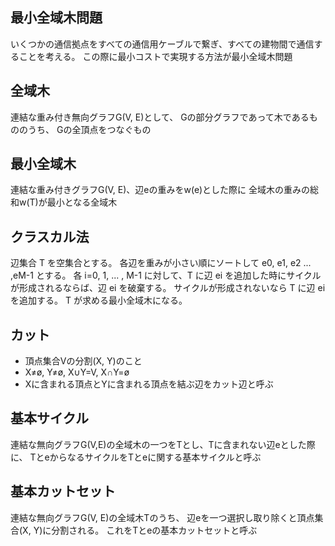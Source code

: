 ## 最小全域木問題

いくつかの通信拠点をすべての通信用ケーブルで繋ぎ、すべての建物間で通信することを考える。
この際に最小コストで実現する方法が最小全域木問題

## 全域木
連結な重み付き無向グラフG(V, E)として、
Gの部分グラフであって木であるもののうち、
Gの全頂点をつなぐもの

## 最小全域木
連結な重み付きグラフG(V, E)、辺eの重みをw(e)とした際に
全域木の重みの総和w(T)が最小となる全域木

## クラスカル法

辺集合 T を空集合とする。
各辺を重みが小さい順にソートして e0, e1, e2 ... ,eM-1 とする。
各 i=0, 1, ... , M-1 に対して、T に辺 ei を追加した時にサイクルが形成されるならば、辺 ei を破棄する。
サイクルが形成されないなら T に辺 ei を追加する。
T が求める最小全域木になる。

## カット
- 頂点集合Vの分割(X, Y)のこと
- X≠ø, Y≠ø, X∪Y=V, X∩Y=ø
- Xに含まれる頂点とYに含まれる頂点を結ぶ辺をカット辺と呼ぶ

## 基本サイクル
連結な無向グラフG(V,E)の全域木の一つをTとし、Tに含まれない辺eとした際に、
TとeからなるサイクルをTとeに関する基本サイクルと呼ぶ

## 基本カットセット
連結な無向グラフG(V, E)の全域木Tのうち、
辺eを一つ選択し取り除くと頂点集合(X, Y)に分割される。
これをTとeの基本カットセットと呼ぶ
